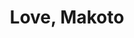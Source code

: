 ---
layout: place
title: "Love, Makoto"
permalink: /district-of-columbia/washington/love-makoto.html
stateAbbr: DC
stateName: District of Columbia
cityName: Washington
place_id: ChIJUfkA14u3t4kR7KK4ltOvsbA
photos:
  - name: >-
      places/ChIJUfkA14u3t4kR7KK4ltOvsbA/photos/AeeoHcJH0QXCWdtuR3Z6_OdP44PBxNXPayw9zr-Fr0bVjKAFkY4qIKarYicaWSd90R7ac5BJUmE8-G9f0eG-QuzzM7RjtbXryj2fCTITQwwECxMwo5v1zEyzKXpwESqoNRiqjxHHAmvK7_0Jawj1gOgSCQWtdnDJmjf1BcjN3JtUf7j78-EofDaymsy22YygbG4-Gnnls9fLoCAh6CwdSUhXg8VHklqjgrHtYvBA13rK2EueTx1zDPcY6qq2BxL3E9JHQOGf5cTVv40Ws1dB1CREBR7aQNjVpZSRRpqpJLwcRDHU0Q
    widthPx: 2048
    heightPx: 1365
    authorAttributions:
      - displayName: Love, Makoto
        uri: https://maps.google.com/maps/contrib/116877008780917254788
        photoUri: >-
          https://lh3.googleusercontent.com/a-/ALV-UjWA2Q9-cCc17iLLewqj8EDSHXH1Ww_MO3YtpTw-Itau9cdMvKE=s100-p-k-no-mo
    flagContentUri: >-
      https://www.google.com/local/imagery/report/?cb_client=maps_api_places.places_api&image_key=!1e10!2sAF1QipMRyCiWlTs9XshLPdw_Gpdlzt2Lg65gY-z4x8J-&hl=en-US
    googleMapsUri: >-
      https://www.google.com/maps/place//data=!3m4!1e2!3m2!1sAF1QipMRyCiWlTs9XshLPdw_Gpdlzt2Lg65gY-z4x8J-!2e10!4m2!3m1!1s0x89b7b78bd700f951:0xb0b1afd396b8a2ec
  - name: >-
      places/ChIJUfkA14u3t4kR7KK4ltOvsbA/photos/AeeoHcISgis3WSMFFQHBEpMIcj_yvdQkKObFh-u-3ovu0t5wLm3Ksan4VyO0cxLhIL7DHPlTt_qccuH08dCYrLhKawEPjbNVYq50QS4mbN-erpJfqQjghh5MzjzfKC8KY9xYarlVIGVBRkJs_wvYoQpv7X8oOxTboixI9G0MBxdZ_YNiw-FLcLDqkj2ArfDsWkdzuwHqS1NhaRdnVWOlMrrS-TD2W6plGx5vhDuZjY1-B3Ve2He7_UW9MTlj3eqZe7AZAlko4bNjUOHTDa_KkTFTC44sc0S0EXgd94GJ1qn5oYDr0w
    widthPx: 2048
    heightPx: 1365
    authorAttributions:
      - displayName: Love, Makoto
        uri: https://maps.google.com/maps/contrib/116877008780917254788
        photoUri: >-
          https://lh3.googleusercontent.com/a-/ALV-UjWA2Q9-cCc17iLLewqj8EDSHXH1Ww_MO3YtpTw-Itau9cdMvKE=s100-p-k-no-mo
    flagContentUri: >-
      https://www.google.com/local/imagery/report/?cb_client=maps_api_places.places_api&image_key=!1e10!2sAF1QipMf5YmUa_7FamE-JhM7NURobYx9Szz6hEjUxHkW&hl=en-US
    googleMapsUri: >-
      https://www.google.com/maps/place//data=!3m4!1e2!3m2!1sAF1QipMf5YmUa_7FamE-JhM7NURobYx9Szz6hEjUxHkW!2e10!4m2!3m1!1s0x89b7b78bd700f951:0xb0b1afd396b8a2ec
  - name: >-
      places/ChIJUfkA14u3t4kR7KK4ltOvsbA/photos/AeeoHcJJ_9zGfO8558fV8q7PCouq2T9XZuHNk-KbriJSSKXo5V17WL_OZrNHNxb0NqpaSKSxa96RzRRrwnwkGoStNFYCUSs4F8tCawukr-n-2_Q5iI0gv3HnJFSC79Ko28JWDNfzJjcKItv5gIbWK5FyahCfXY1OsxMfKmE2pmiGaW4h9HGQ1U9HtyVcjjxXbLQVHFcR8UDfXTaOTp5vKStBVU-WNdNKOuZWPnX-jf0ZhpTKmSbV_l65mxBn00fZoqfswcfm746bUQJhac3HdvNoCypRV5PTnxPWJrz2tN0RsKNOKxd_UUOqKC5xgA4gDNlf4rutv3q7yhw9pNKAVgrNoQdxSm6yZ9JN09VvCeJ7bBKJABe90kVAF3R-H6zN-ng-KSTrWyg8OFyP2IHEtAS3HMJwJbWMOzFyZ_nbCVqF4L7c5ybw
    widthPx: 3024
    heightPx: 4032
    authorAttributions:
      - displayName: Medha N
        uri: https://maps.google.com/maps/contrib/112990692728990220106
        photoUri: >-
          https://lh3.googleusercontent.com/a-/ALV-UjWRHId3phvxRSDnctD8Y8xyrfWjaEq6s_QAKbVb2GSCxSKb9CJb=s100-p-k-no-mo
    flagContentUri: >-
      https://www.google.com/local/imagery/report/?cb_client=maps_api_places.places_api&image_key=!1e10!2sCIHM0ogKEICAgMDI2ubmvQE&hl=en-US
    googleMapsUri: >-
      https://www.google.com/maps/place//data=!3m4!1e2!3m2!1sCIHM0ogKEICAgMDI2ubmvQE!2e10!4m2!3m1!1s0x89b7b78bd700f951:0xb0b1afd396b8a2ec
  - name: >-
      places/ChIJUfkA14u3t4kR7KK4ltOvsbA/photos/AeeoHcLHkXvNBJnME2yrGkptSZLF825ZR7ItVMosofFZwM7IcTaFooCugpieAoDhebtuOCSPcSYbOxmMAycZiaBfvWG0Luj89nJXgRlQBaqEoY7vQqnwo8fNxJnHssdfrb4RR78JZp8AES-Nqr7ADzrrCOoWaDQxbpGdqgo55_Dlr_TN7ZIofHbEHK1UcAZWzb3T-s6_dc7X4TcyVWD4bE8X6q0i8-G97yhwrXTYNilFUywJgme66uykLW7AYarXyn3EKZXO6XUyP2938z1lSNmrUGN2Yx8X7IIZ0TOVyf0gi5D0QpeDroI-JRCRtktI6TPfRmKD9tezqxx3B-9U6SJQhDVCGnrloYvdEeBVYensLUKQGS50Yrh_gBLQoCaa_urQRMMI7OLpqAgUDkgikDA6f7KVGU7eTX8cthrS_RDfRA69Ug
    widthPx: 3072
    heightPx: 4080
    authorAttributions:
      - displayName: David Chang
        uri: https://maps.google.com/maps/contrib/116012700049170412196
        photoUri: >-
          https://lh3.googleusercontent.com/a-/ALV-UjXSjzLV02FqEzq5Fej2Z-bKtmpHE6DR9bwQ26z9tAWyg-wdCeMXSA=s100-p-k-no-mo
    flagContentUri: >-
      https://www.google.com/local/imagery/report/?cb_client=maps_api_places.places_api&image_key=!1e10!2sCIHM0ogKEICAgIDruJ25VQ&hl=en-US
    googleMapsUri: >-
      https://www.google.com/maps/place//data=!3m4!1e2!3m2!1sCIHM0ogKEICAgIDruJ25VQ!2e10!4m2!3m1!1s0x89b7b78bd700f951:0xb0b1afd396b8a2ec
  - name: >-
      places/ChIJUfkA14u3t4kR7KK4ltOvsbA/photos/AeeoHcJ9ugE44CRB55uKLAZm4-W34iSpzOatwzub4eTLI3lyokACwSJxzD-vD-KYLl9_39NLAh9CFxsO1PbkIfc8C_DRik3Ylm1mz7xtXvoNxyy_sHMd4mqJZ_V6nm5l8aWf97tm7ZSTjmJ-Tq3n0pNCfC74yG66zj4j6GBkyw0InVU2roecHWf02cqjWCFQlZ1zf9TBcx6NqLE8K2EBTeO9CpGqFBeDZlDW4Y6WA6JLfhg7SEMlIgtzkXCVmAwuGP0LHPyC5JSet0JdbnWsHiTtQ0z9qr066_Aimtb1KOnf3IDDDoEYRJiMvk5Tr102dhTBLD1IbBvmpwtAhiwGFnel4qYIMDKCbq07NSx-2yI0ua70kzybJBi5ZzAXxelI5BroMRzmdPVnRoFcDo52Lm_xZevBr7MwKeiKWzUWZ-yGqLXLaA
    widthPx: 3024
    heightPx: 4032
    authorAttributions:
      - displayName: I Know Places
        uri: https://maps.google.com/maps/contrib/117796817179961263161
        photoUri: >-
          https://lh3.googleusercontent.com/a-/ALV-UjUmDAqjZJXbDBfKLkdaGX89QgDOeL5Flk-zxkPNMUhuOJ4J5iOU=s100-p-k-no-mo
    flagContentUri: >-
      https://www.google.com/local/imagery/report/?cb_client=maps_api_places.places_api&image_key=!1e10!2sCIHM0ogKEICAgMCwx5SIBQ&hl=en-US
    googleMapsUri: >-
      https://www.google.com/maps/place//data=!3m4!1e2!3m2!1sCIHM0ogKEICAgMCwx5SIBQ!2e10!4m2!3m1!1s0x89b7b78bd700f951:0xb0b1afd396b8a2ec
  - name: >-
      places/ChIJUfkA14u3t4kR7KK4ltOvsbA/photos/AeeoHcKSJWpcS2TCORxNlFbLKuMoHpAwaFbZpH2ZsMx0F_aDzGJ3ZK85QZtcHWhpwEVYSjJ1hPlPFfiOFwm4_Wh6CCycvbWbZkqP509FXFD4hUjCzFKWOncCz1oVhTQRjTIe5wvTkqVXzXIz91_98blVKWng5-tlFSHqttIea8-rS-oCr5Gc6XIsoaIJPPtrmetQkw2wp6FNpT8wpqGnNuSio1LtWDnxjsQ8YMtVKwc0okHWF0Pka4YX6O4C7blYc_ti0MfN3pmF7sNzohkZxcK756qtIaq1Qf1NzHbROnBjhZqoX1CGRJvivjSc9Odo85Q2OUBiudF2-yV2q29TWurcqROilMAqyZ8dvs3P_qrsptIFmnWRujcAM-Ut1WJIO5gc8z55LPf265H-vjI72I3BCkyG0iaSpRjksO2nH19ImGCBVo7-
    widthPx: 4080
    heightPx: 3072
    authorAttributions:
      - displayName: Kyle George
        uri: https://maps.google.com/maps/contrib/110156175794755044397
        photoUri: >-
          https://lh3.googleusercontent.com/a-/ALV-UjW4F3y_lGtRc_9zh8A0Q_exDj1y4JEnuq6MxYiyabpUyJMvpcIV2w=s100-p-k-no-mo
    flagContentUri: >-
      https://www.google.com/local/imagery/report/?cb_client=maps_api_places.places_api&image_key=!1e10!2sCIHM0ogKEICAgICbq9nSswE&hl=en-US
    googleMapsUri: >-
      https://www.google.com/maps/place//data=!3m4!1e2!3m2!1sCIHM0ogKEICAgICbq9nSswE!2e10!4m2!3m1!1s0x89b7b78bd700f951:0xb0b1afd396b8a2ec
  - name: >-
      places/ChIJUfkA14u3t4kR7KK4ltOvsbA/photos/AeeoHcLoxQpagRekZbjhmM3XJxF78u-0mlnNREfccEFrSGdQXKK2TXjcsNQd-3hIXUW6-zmwDtfpn-R578AOoU7iYQlkL5ezQAGDhjgHXarnmR0lpHEFVHu9roTLj24ofaElQn_3FPL9H1I40VbbRJ3irL2VZ1Eh39zCupSzKfO52gA172KObEgQG8Gse_td3b9Ww2mm9xeqZfGL-15F3x-8pVRXmp8jhp8jGzTGntcGW4TbNEzCOuOKNMqdxE-VB_FXCwq-d2fS-aOu6IAM3rcq7i2HRQZ-UHzL0LlNd4-ebgsRmPZq3M-Da6rCm4ZCTOGRdgTUzbMdVaNSzQ1kouKMT1-J2G9gvFUecV2YxTi3CTgonymN31ZcagTepDqctENm8Z9yGi0hbQCKh8yg0v2Nz7oP1RcFf1G7aIqV_C2zrWCvgtEp
    widthPx: 3024
    heightPx: 4032
    authorAttributions:
      - displayName: Emma Wong-Stephens
        uri: https://maps.google.com/maps/contrib/112609633085739638293
        photoUri: >-
          https://lh3.googleusercontent.com/a-/ALV-UjU1UZ3w1E1eNA-RJZho3rMSyWrNKnusyAOYqy68H-PRz7DZrQPZgw=s100-p-k-no-mo
    flagContentUri: >-
      https://www.google.com/local/imagery/report/?cb_client=maps_api_places.places_api&image_key=!1e10!2sCIHM0ogKEICAgIDbgdyIswE&hl=en-US
    googleMapsUri: >-
      https://www.google.com/maps/place//data=!3m4!1e2!3m2!1sCIHM0ogKEICAgIDbgdyIswE!2e10!4m2!3m1!1s0x89b7b78bd700f951:0xb0b1afd396b8a2ec
  - name: >-
      places/ChIJUfkA14u3t4kR7KK4ltOvsbA/photos/AeeoHcIxLjNFG7Yi3e-TLeu1WWVaGSvIOcaHdD-ompYyISgiqm2_C70iDNCAkI4tc_iwEXrOD_Mv4XLnJarVWGcXP54T3OrdT52GVh-qZxDx1AY9TyNR8pJD_2FmPRKBhW4ieOUMknASP16IMeiEadvzHtr95N8B2szPMkx852w0MgCbcZ2py8vrZgUZtA-Cqap_BocPyNaqdSDT7MWTEz0mFq8RPNzLqi8RyCEherQc5fn2jvlC8IhRFuwW4zUx24tHgXd9zNAmsWGyCdaPP5gNZx0XRAE9yn5QyvcsVIse-d2mJLAntKGtA_cZ96tVExTMgyOPCAp1CRBqPpdzBD_qzBRJ2oim2iNylyQHjcCsmfKhOF7AQyiH_PoIm-ySb1Pgg2spWPcSv09Mc-GX-1r2RSgrWdtwYHuM2I14gcdgw_NqhA
    widthPx: 2252
    heightPx: 2441
    authorAttributions:
      - displayName: Valeria
        uri: https://maps.google.com/maps/contrib/111958748826792961464
        photoUri: >-
          https://lh3.googleusercontent.com/a-/ALV-UjUZiriiF7RIf93lge1U5yBLE8pQpPIXksxd5lUItdxDQIt-nuu0=s100-p-k-no-mo
    flagContentUri: >-
      https://www.google.com/local/imagery/report/?cb_client=maps_api_places.places_api&image_key=!1e10!2sCIHM0ogKEICAgICfx9zFfQ&hl=en-US
    googleMapsUri: >-
      https://www.google.com/maps/place//data=!3m4!1e2!3m2!1sCIHM0ogKEICAgICfx9zFfQ!2e10!4m2!3m1!1s0x89b7b78bd700f951:0xb0b1afd396b8a2ec
  - name: >-
      places/ChIJUfkA14u3t4kR7KK4ltOvsbA/photos/AeeoHcJhftXKSTJz6xcAY2YzjHoTqbWltwvCtzO7VcGaTPiSO3VDrJ8Lf8k5CLGVzK0twhoBQnytMqNiP3qxCGprVH1IMFXvpDRT9_fxjnAOKhCHc4OXPJZrbh0hAd0BvkW2LxUXM1SdHjQkCkiupWjs8_84oGFl5sh7kV1ZsWPy6EfGUP97qp2-It8uK6Gl5j4_KMAb18-_U5o5cy9xb3cKyDUdLSV8e7202OGBgnnjyjPDfp1aVbR-tGyLEVNWJR3ZhXaoRDAZ4duoCTSMbQWlTzRybOLZa5Jjr7KbI0362HhGxIcCtbouD8OEDYEGkhqW_DDUHONpmy3-VmOe7DulmtkNFyZt3iKtp4ReMU6Gy63Ed2bABNWeAMGBAokPfMTCjFltEk_Ay9lAj3PXiwgbXiYilbbnOgyjmohmI9UboqHP0EIu
    widthPx: 3072
    heightPx: 4080
    authorAttributions:
      - displayName: Jason Chen
        uri: https://maps.google.com/maps/contrib/114241201782382000781
        photoUri: >-
          https://lh3.googleusercontent.com/a-/ALV-UjUOFI3Ee-1ud5wXpLWW6wqH4kdTrB8ckX-6EONK33cvfcMBGTgR=s100-p-k-no-mo
    flagContentUri: >-
      https://www.google.com/local/imagery/report/?cb_client=maps_api_places.places_api&image_key=!1e10!2sCIHM0ogKEICAgIDL7q7QsgE&hl=en-US
    googleMapsUri: >-
      https://www.google.com/maps/place//data=!3m4!1e2!3m2!1sCIHM0ogKEICAgIDL7q7QsgE!2e10!4m2!3m1!1s0x89b7b78bd700f951:0xb0b1afd396b8a2ec
  - name: >-
      places/ChIJUfkA14u3t4kR7KK4ltOvsbA/photos/AeeoHcKRMe5ASLWmJKq9JbliDBE3k8JFfjMFyMYSfejavQeiAcMh--XqnCSO6OMkEjHP1eO9slYcyauDZLMCsOGfbDfm7Xd04sRiW2QUgIijVbRimsnz9Pe0hPnAs36YmT_4e5CpskcBMpfhXa478_V-oo961SzC1NtUMeamp3hZkvWZCHLtR75s5WaYuMnOyEui4ASv8uCXyFvP-ta3arjwLOBRIRswRuOJz5IetDMd0zVBDKdli-CwW5qoe7hTXFozc0FfC6FZGLeRQPGVtba7TiDogIYOYRfOIbB1oYdjtQG21RPQxZAeUbLdnkDQjOCIxJ7RSbXi4eLvHDYR_VAe-Wb4HlDXEWzcy-9vuPTV5MQ3VI3EqDVUpy3JY1U4dxBkZ5aS2I6mzu_L9lXxOQyQ8-GOo_S9YmoGvN31gt0ucBOiVOJ7
    widthPx: 4000
    heightPx: 3000
    authorAttributions:
      - displayName: Olivia Hawthorne
        uri: https://maps.google.com/maps/contrib/101732344586720440153
        photoUri: >-
          https://lh3.googleusercontent.com/a-/ALV-UjUBfbYF-nMNaRn-cwx6Ma3X9exh1gNzl03Hu2G9A3OtzFPGu8k=s100-p-k-no-mo
    flagContentUri: >-
      https://www.google.com/local/imagery/report/?cb_client=maps_api_places.places_api&image_key=!1e10!2sCIHM0ogKEICAgMDA_aPfpAE&hl=en-US
    googleMapsUri: >-
      https://www.google.com/maps/place//data=!3m4!1e2!3m2!1sCIHM0ogKEICAgMDA_aPfpAE!2e10!4m2!3m1!1s0x89b7b78bd700f951:0xb0b1afd396b8a2ec
address: 200 Massachusetts Ave NW Suite 150, Washington, DC 20001, USA
street: 200 Massachusetts Ave NW Suite 150
city: Washington
state: DC
zip: '20001'
country: USA
neighborhood: Northwest Washington
latitude: '38.899026'
longitude: '-77.013956'
accessibility_options:
  wheelchairAccessibleEntrance: true
  wheelchairAccessibleRestroom: true
  wheelchairAccessibleSeating: true
business_status: OPERATIONAL
name: Love, Makoto
google_maps_links:
  directionsUri: >-
    https://www.google.com/maps/dir//''/data=!4m7!4m6!1m1!4e2!1m2!1m1!1s0x89b7b78bd700f951:0xb0b1afd396b8a2ec!3e0
  placeUri: https://maps.google.com/?cid=12732150944854745836
  writeAReviewUri: >-
    https://www.google.com/maps/place//data=!4m3!3m2!1s0x89b7b78bd700f951:0xb0b1afd396b8a2ec!12e1
  reviewsUri: >-
    https://www.google.com/maps/place//data=!4m4!3m3!1s0x89b7b78bd700f951:0xb0b1afd396b8a2ec!9m1!1b1
  photosUri: >-
    https://www.google.com/maps/place//data=!4m3!3m2!1s0x89b7b78bd700f951:0xb0b1afd396b8a2ec!10e5
primary_type: Japanese Restaurant
opening_hours:
  regular: null
  current: null
secondary_opening_hours:
  regular:
    weekdayDescriptions: null
    type: null
  current:
    weekdayDescriptions: null
    type: null
phone: (202) 992-7730
price_level: PRICE_LEVEL_MODERATE
price_range: $100 &ndash; & up
rating: '4.8'
rating_count: 1174
website: https://www.lovemakoto.com/
description: null
reviews:
  - name: >-
      places/ChIJUfkA14u3t4kR7KK4ltOvsbA/reviews/ChdDSUhNMG9nS0VJQ0FnTUN3eDVTZzhnRRAB
    relativePublishTimeDescription: 3 weeks ago
    rating: 5
    text:
      text: >-
        Deliciously good food. There are several different restaurants with
        different price points in this restaurant. We had a good meal and we’re
        thoroughly impressed with the quality. We ate at HIYA and then decided
        to go to love on the run for dessert and a sushi roll . The shrimp
        tempura roll from love on the rum was one of the best I’ve ever had and
        I honestly wish we just would’ve eaten dinner there to begin with. My
        kids loved the donuts and ice cream.
      languageCode: en
    originalText:
      text: >-
        Deliciously good food. There are several different restaurants with
        different price points in this restaurant. We had a good meal and we’re
        thoroughly impressed with the quality. We ate at HIYA and then decided
        to go to love on the run for dessert and a sushi roll . The shrimp
        tempura roll from love on the rum was one of the best I’ve ever had and
        I honestly wish we just would’ve eaten dinner there to begin with. My
        kids loved the donuts and ice cream.
      languageCode: en
    authorAttribution:
      displayName: I Know Places
      uri: https://www.google.com/maps/contrib/117796817179961263161/reviews
      photoUri: >-
        https://lh3.googleusercontent.com/a-/ALV-UjUmDAqjZJXbDBfKLkdaGX89QgDOeL5Flk-zxkPNMUhuOJ4J5iOU=s128-c0x00000000-cc-rp-mo-ba6
    publishTime: '2025-03-21T15:24:46.833008Z'
    flagContentUri: >-
      https://www.google.com/local/review/rap/report?postId=ChdDSUhNMG9nS0VJQ0FnTUN3eDVTZzhnRRAB&d=17924085&t=1
    googleMapsUri: >-
      https://www.google.com/maps/reviews/data=!4m6!14m5!1m4!2m3!1sChdDSUhNMG9nS0VJQ0FnTUN3eDVTZzhnRRAB!2m1!1s0x89b7b78bd700f951:0xb0b1afd396b8a2ec
  - name: >-
      places/ChIJUfkA14u3t4kR7KK4ltOvsbA/reviews/ChdDSUhNMG9nS0VJQ0FnTURJa3FLSG13RRAB
    relativePublishTimeDescription: in the last week
    rating: 5
    text:
      text: >-
        I wish I had this restaurant back home because this is the best
        restaurant I’ve ever eaten at. I’m visiting D.C and went to here to do
        their BBQ omakase and this was the best fine dining experience I’ve ever
        had. Service was extremely quick our food started coming out within 3
        minutes of ordering it. There was constantly someone passing by to
        refill my drinks, and the food was just amazing I can’t even begin to
        describe how good it was id fly back here from Florida just to eat here
        honestly.
      languageCode: en
    originalText:
      text: >-
        I wish I had this restaurant back home because this is the best
        restaurant I’ve ever eaten at. I’m visiting D.C and went to here to do
        their BBQ omakase and this was the best fine dining experience I’ve ever
        had. Service was extremely quick our food started coming out within 3
        minutes of ordering it. There was constantly someone passing by to
        refill my drinks, and the food was just amazing I can’t even begin to
        describe how good it was id fly back here from Florida just to eat here
        honestly.
      languageCode: en
    authorAttribution:
      displayName: Tyler Rossi
      uri: https://www.google.com/maps/contrib/108318096715382591456/reviews
      photoUri: >-
        https://lh3.googleusercontent.com/a-/ALV-UjW75FUpY61K3lCNbD48Np1PMR8anb2vc6oqmPgL9WXEUlH9nyVm=s128-c0x00000000-cc-rp-mo-ba2
    publishTime: '2025-04-08T12:50:06.104555Z'
    flagContentUri: >-
      https://www.google.com/local/review/rap/report?postId=ChdDSUhNMG9nS0VJQ0FnTURJa3FLSG13RRAB&d=17924085&t=1
    googleMapsUri: >-
      https://www.google.com/maps/reviews/data=!4m6!14m5!1m4!2m3!1sChdDSUhNMG9nS0VJQ0FnTURJa3FLSG13RRAB!2m1!1s0x89b7b78bd700f951:0xb0b1afd396b8a2ec
  - name: >-
      places/ChIJUfkA14u3t4kR7KK4ltOvsbA/reviews/ChdDSUhNMG9nS0VJQ0FnSURfbDZUMXNRRRAB
    relativePublishTimeDescription: 2 months ago
    rating: 5
    text:
      text: >-
        I come here for lunch at least once or twice a month since they started
        offering it, and every visit has been an extraordinary experience. The
        unmatched quality and freshness of their ingredients truly stand out.
        From the first bite, it’s clear they use only the finest products to
        craft their incredible dishes. The flavors are pure, authentic, and
        absolutely unforgettable.


        The staff is just as remarkable-kind, attentive, and always going above
        and beyond to make guests feel welcome. A special shoutout to Robin,
        whose exceptional hospitality and expert recommendations have made every
        visit a perfect 10 out of 10!


        If you’re looking for an exceptional Japanese dining experience that
        pairs impeccable food with world-class service, Love, Makoto is a
        must-visit.
      languageCode: en
    originalText:
      text: >-
        I come here for lunch at least once or twice a month since they started
        offering it, and every visit has been an extraordinary experience. The
        unmatched quality and freshness of their ingredients truly stand out.
        From the first bite, it’s clear they use only the finest products to
        craft their incredible dishes. The flavors are pure, authentic, and
        absolutely unforgettable.


        The staff is just as remarkable-kind, attentive, and always going above
        and beyond to make guests feel welcome. A special shoutout to Robin,
        whose exceptional hospitality and expert recommendations have made every
        visit a perfect 10 out of 10!


        If you’re looking for an exceptional Japanese dining experience that
        pairs impeccable food with world-class service, Love, Makoto is a
        must-visit.
      languageCode: en
    authorAttribution:
      displayName: Gabby Zamora
      uri: https://www.google.com/maps/contrib/115451106291800506805/reviews
      photoUri: >-
        https://lh3.googleusercontent.com/a-/ALV-UjWo_RwH7-NoRqX_LX0obyfKlVX355vqCP8rylPu-oWxFv_yms4=s128-c0x00000000-cc-rp-mo
    publishTime: '2025-01-27T21:50:19.453084Z'
    flagContentUri: >-
      https://www.google.com/local/review/rap/report?postId=ChdDSUhNMG9nS0VJQ0FnSURfbDZUMXNRRRAB&d=17924085&t=1
    googleMapsUri: >-
      https://www.google.com/maps/reviews/data=!4m6!14m5!1m4!2m3!1sChdDSUhNMG9nS0VJQ0FnSURfbDZUMXNRRRAB!2m1!1s0x89b7b78bd700f951:0xb0b1afd396b8a2ec
  - name: >-
      places/ChIJUfkA14u3t4kR7KK4ltOvsbA/reviews/ChdDSUhNMG9nS0VJQ0FnTUR3dDZuLWlBRRAB
    relativePublishTimeDescription: 2 weeks ago
    rating: 4
    text:
      text: >-
        Beloved BBQ

        Highly recommend this Japanese BBQ spot! The meat is incredibly tender
        and juicy, though the portion sizes are on the smaller side. If it’s
        your first visit, definitely try the meat tower — it’s a fun and tasty
        experience. The staff were also very kind and welcoming, which made the
        meal even more enjoyable.
      languageCode: en
    originalText:
      text: >-
        Beloved BBQ

        Highly recommend this Japanese BBQ spot! The meat is incredibly tender
        and juicy, though the portion sizes are on the smaller side. If it’s
        your first visit, definitely try the meat tower — it’s a fun and tasty
        experience. The staff were also very kind and welcoming, which made the
        meal even more enjoyable.
      languageCode: en
    authorAttribution:
      displayName: Tone Wang
      uri: https://www.google.com/maps/contrib/117414669634317027276/reviews
      photoUri: >-
        https://lh3.googleusercontent.com/a-/ALV-UjWs4wcifdDmDr6VonyvO76jhuVLRqdzYflQhk7C_nZKcre6nNfu=s128-c0x00000000-cc-rp-mo-ba3
    publishTime: '2025-03-28T23:08:38.150486Z'
    flagContentUri: >-
      https://www.google.com/local/review/rap/report?postId=ChdDSUhNMG9nS0VJQ0FnTUR3dDZuLWlBRRAB&d=17924085&t=1
    googleMapsUri: >-
      https://www.google.com/maps/reviews/data=!4m6!14m5!1m4!2m3!1sChdDSUhNMG9nS0VJQ0FnTUR3dDZuLWlBRRAB!2m1!1s0x89b7b78bd700f951:0xb0b1afd396b8a2ec
  - name: >-
      places/ChIJUfkA14u3t4kR7KK4ltOvsbA/reviews/ChdDSUhNMG9nS0VJQ0FnTUR3aHJuSTZnRRAB
    relativePublishTimeDescription: 2 weeks ago
    rating: 5
    text:
      text: >-
        I got the Omakase and all I have to say that it was perfect. The way
        each course was brought out and the orders from the chef all made it
        into the meal it was. It was all unbelievably fresh and high quality. It
        is definitely a place that I have to go back to. One of the people in my
        group didn't even get the experience and they still brought a cherry out
        for them. It was a touching sign that shows this chefs love for his
        menu.
      languageCode: en
    originalText:
      text: >-
        I got the Omakase and all I have to say that it was perfect. The way
        each course was brought out and the orders from the chef all made it
        into the meal it was. It was all unbelievably fresh and high quality. It
        is definitely a place that I have to go back to. One of the people in my
        group didn't even get the experience and they still brought a cherry out
        for them. It was a touching sign that shows this chefs love for his
        menu.
      languageCode: en
    authorAttribution:
      displayName: Ethan Mesner
      uri: https://www.google.com/maps/contrib/109659540069495666842/reviews
      photoUri: >-
        https://lh3.googleusercontent.com/a-/ALV-UjWk26ln941RV8DbfMZMadwHLcdseBdXe1vNmo3-Ax7bjDAWqhIi=s128-c0x00000000-cc-rp-mo-ba3
    publishTime: '2025-03-25T14:07:05.408005Z'
    flagContentUri: >-
      https://www.google.com/local/review/rap/report?postId=ChdDSUhNMG9nS0VJQ0FnTUR3aHJuSTZnRRAB&d=17924085&t=1
    googleMapsUri: >-
      https://www.google.com/maps/reviews/data=!4m6!14m5!1m4!2m3!1sChdDSUhNMG9nS0VJQ0FnTUR3aHJuSTZnRRAB!2m1!1s0x89b7b78bd700f951:0xb0b1afd396b8a2ec
parking_options:
  freeParkingLot: false
  paidStreetParking: true
  valetParking: false
payment_options:
  acceptsCreditCards: true
  acceptsDebitCards: true
  acceptsCashOnly: false
  acceptsNfc: true
allow_dogs: null
curbside_pickup: false
delivery: true
dine_in: true
good_for_children: null
good_for_groups: true
good_for_sports: false
live_music: false
menu_for_children: false
outdoor_seating: false
reservable: true
restroom: true
serves_beer: true
serves_breakfast: null
serves_brunch: null
serves_cocktails: true
serves_coffee: true
serves_dinner: true
serves_dessert: true
serves_lunch: true
serves_vegetarian_food: true
serves_wine: true
takeout: true

---